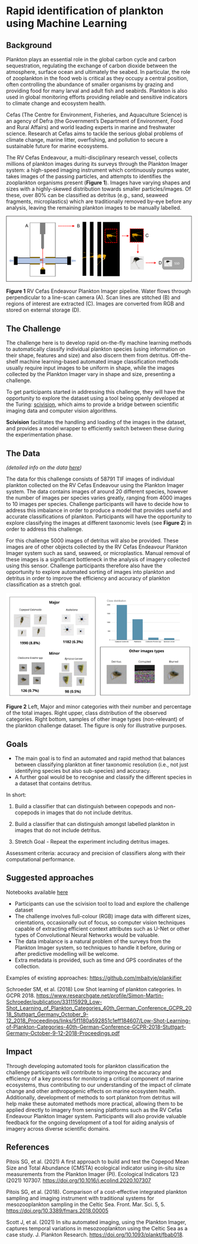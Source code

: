 # Rapid identification of plankton using Machine Learning

## Background
Plankton plays an essential role in the global carbon cycle and carbon sequestration, regulating the exchange of carbon dioxide between the atmosphere, surface ocean and ultimately the seabed. In particular, the role of zooplankton in the food web is critical as they occupy a central position, often controlling the abundance of smaller organisms by grazing and providing food for many larval and adult fish and seabirds. Plankton is also used in global monitoring efforts providing reliable and sensitive indicators to climate change and ecosystem health. 

Cefas (The Centre for Environment, Fisheries, and Aquaculture Science) is an agency of Defra (the Government’s Department of Environment, Food and Rural Affairs) and world leading experts in marine and freshwater science. Research at Cefas aims to tackle the serious global problems of climate change, marine litter, overfishing, and pollution to secure a sustainable future for marine ecosystems.

The RV Cefas Endeavour, a multi-disciplinary research vessel, collects millions of plankton images during its surveys through the Plankton Imager system: a high-speed imaging instrument which continuously pumps water, takes images of the passing particles, and attempts to identifies the zooplankton organisms present (**Figure 1**). Images have varying shapes and sizes with a highly-skewed distribution towards smaller particles/images. Of these, over 80% can be classified as detritus (e.g., sand, seaweed fragments, microplastics) which are traditionally removed by-eye before any analysis, leaving the remaining plankton images to be manually labelled.

![Figure 1. RV Cefas Endeavour Plankton Imager pipeline. Water flows through perpendicular to a line-scan camera (A). Scan lines are stitched (B) and regions of interest are extracted (C). Images are converted from RGB and stored on external storage (D).](./figs/fig1.png)

**Figure 1** RV Cefas Endeavour Plankton Imager pipeline. Water flows through perpendicular to a line-scan camera (A). Scan lines are stitched (B) and regions of interest are extracted (C). Images are converted from RGB and stored on external storage (D). 

## The Challenge
The challenge here is to develop rapid on-the-fly machine learning methods to automatically classify individual plankton species (using information on their shape, features and size) and also discern them from detritus. Off-the-shelf machine learning-based automated image classification methods usually require input images to be uniform in shape, while the images collected by the Plankton Imager vary in shape and size, presenting a challenge. 

To get participants started in addressing this challenge, they will have the opportunity to explore the dataset using a tool being openly developed at the Turing: [scivision](https://github.com/alan-turing-institute/scivision), which aims to provide a bridge between scientific imaging data and computer vision algorithms.

**Scivision** facilitates the handling and loading of the images in the dataset, and provides a model wrapper to efficiently switch between these during the experimentation phase.

## The Data

_(detailed info on the data [here](https://github.com/alan-turing-institute/plankton-dsg-challenge/blob/main/data/processed/README.md))_

The data for this challenge consists of 58791 TIF images of individual plankton collected on the RV Cefas Endeavour using the Plankton Imager system. The data contains images of around 20 different species, however the number of images per species varies greatly, ranging from 4000 images to 10 images per species. Challenge participants will have to decide how to address this imbalance in order to produce a model that provides useful and accurate classifications of plankton. Participants will have the opportunity to explore classifying the images at different taxonomic levels (see **Figure 2**) in order to address this challenge.

For this challenge 5000 images of detritus will also be provided. These images are of other objects collected by the RV Cefas Endeavour Plankton Imager system such as sand, seaweed, or microplastics. Manual removal of these images is a significant bottleneck in the analysis of imagery collected using this sensor. Challenge participants therefore also have the opportunity to explore automated sorting of images into plankton and detritus in order to improve the efficiency and accuracy of plankton classification as a stretch goal. 

![Figure 2. Left, Major and minor categories with their number and percentage of the total images. Right upper, class distribution of the observed categories. Right bottom, samples of other image types (non-relevant) of the plankton challenge dataset. The figure is only for illustrative purposes.](./figs/fig2.png)

**Figure 2** Left, Major and minor categories with their number and percentage of the total images. Right upper, class distribution of the observed categories. Right bottom, samples of other image types (non-relevant) of the plankton challenge dataset. The figure is only for illustrative purposes.


## Goals
- The main goal is to find an automated and rapid method that balances between classifying plankton at finer taxonomic resolution (i.e., not just identifying species but also sub-species) and accuracy.
- A further goal would be to recognise and classify the different species in a dataset that contains detritus.

In short:
1. Build a classifier that can distinguish between copepods and non-copepods in images that do not include detritus.

2. Build a classifier that can distinguish amongst labelled plankton in images that do not include detritus.

3. Stretch Goal - Repeat the experiment including detritus images.

Assessment criteria: accuracy and precision of classifiers along with their computational performance.

## Suggested approaches

Notebooks available [here](https://github.com/alan-turing-institute/plankton-dsg-challenge/tree/main/notebooks)

- Participants can use the scivision tool to load and explore the challenge dataset
- The challenge involves full-colour (RGB) image data with different sizes, orientations, occasionally out of focus, so computer vision techniques capable of extracting efficient context attributes such as U-Net or other types of Convolutional Neural Networks would be valuable. 
- The data imbalance is a natural problem of the surveys from the Plankton Imager system, so techniques to handle it before, during or after predictive modelling will be welcome.
- Extra metadata is provided, such as time and GPS coordinates of the collection.

Examples of existing approaches:
https://github.com/mbaityje/plankifier

Schroeder SM, et al. (2018) Low Shot learning of plankton categories. In GCPR 2018. https://www.researchgate.net/profile/Simon-Martin-Schroeder/publication/331115929_Low-Shot_Learning_of_Plankton_Categories_40th_German_Conference_GCPR_2018_Stuttgart_Germany_October_9-12_2018_Proceedings/links/5f1180a592851c1eff184607/Low-Shot-Learning-of-Plankton-Categories-40th-German-Conference-GCPR-2018-Stuttgart-Germany-October-9-12-2018-Proceedings.pdf

## Impact
Through developing automated tools for plankton classification the challenge participants will contribute to improving the accuracy and efficiency of a key process for monitoring a critical component of marine ecosystems, thus contributing to our understanding of the impact of climate change and other anthropogenic effects on marine ecosystem health. Additionally, development of methods to sort plankton from detritus will help make these automated methods more practical, allowing them to be applied directly to imagery from sensing platforms such as the RV Cefas Endeavour Plankton Imager system. Participants will also provide valuable feedback for the ongoing development of a tool for aiding analysis of imagery across diverse scientific domains.

## References

Pitois SG, et al. (2021) A first approach to build and test the Copepod Mean Size and Total Abundance (CMSTA) ecological indicator using in-situ size measurements from the Plankton Imager (PI). Ecological Indicators 123 (2021) 107307. https://doi.org/10.1016/j.ecolind.2020.107307

Pitois SG, et al. (2018). Comparison of a cost-effective integrated plankton sampling and imaging instrument with traditional systems for mesozooplankton sampling in the Celtic Sea. Front. Mar. Sci. 5, 5. https://doi.org/10.3389/fmars.2018.00005

Scott J, et al. (2021) In situ automated imaging, using the Plankton Imager, captures temporal variations in mesozooplankton using the Celtic Sea as a case study. J. Plankton Research. https://doi.org/10.1093/plankt/fbab018.
